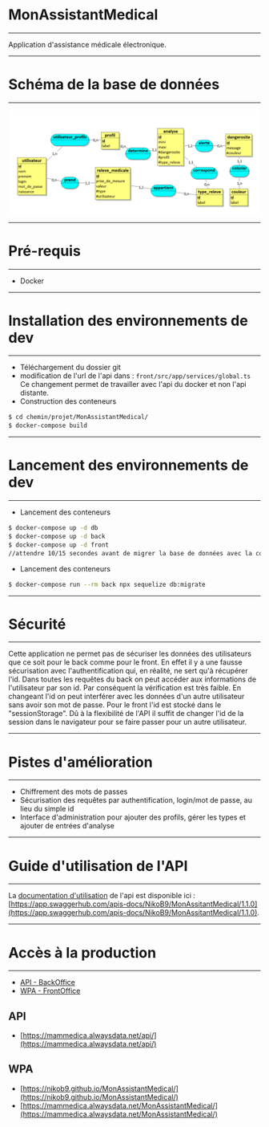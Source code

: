 # MonAssistantMedical
***

 Application d'assistance médicale électronique.

***
# Schéma de la base de données
***

![Alt text](ressources/MCD.PNG?raw=true "schéma bd")

***
# Pré-requis
***

* Docker

***
# Installation des environnements de dev
***

* Téléchargement du dossier git
* modification de l'url de l'api dans :
  `front/src/app/services/global.ts`
  Ce changement permet de travailler avec l'api du docker et non l'api distante. 
* Construction des conteneurs
```bash
$ cd chemin/projet/MonAssistantMedical/
$ docker-compose build
```

***
# Lancement des environnements de dev
***

* Lancement des conteneurs
```bash
$ docker-compose up -d db
$ docker-compose up -d back
$ docker-compose up -d front
//attendre 10/15 secondes avant de migrer la base de données avec la commande suivante
```
* Lancement des conteneurs
```bash
$ docker-compose run --rm back npx sequelize db:migrate
```

***
# Sécurité
***

Cette application ne permet pas de sécuriser les données des utilisateurs que ce soit pour le back comme pour le front. 
En effet il y a une fausse sécurisation avec l'authentification qui, en réalité, ne sert qu'à récupérer l'id. 
Dans toutes les requêtes du back on peut accéder aux informations de l'utilisateur par son id. 
Par conséquent la vérification est très faible. 
En changeant l'id on peut interférer avec les données d'un autre utilisateur sans avoir son mot de passe. 
Pour le front l'id est stocké dans le "sessionStorage". 
Dû à la flexibilité de l'API il suffit de changer l'id de la session dans le navigateur pour se faire passer pour un autre utilisateur.

***
# Pistes d'amélioration
***

* Chiffrement des mots de passes
* Sécurisation des requêtes par authentification, login/mot de passe, au lieu du simple id
* Interface d'administration pour ajouter des profils, gérer les types et ajouter de entrées d'analyse

***
# Guide d'utilisation de l'API
***

La [documentation d'utilisation](https://app.swaggerhub.com/apis-docs/NikoB9/MonAssitantMedical/1.1.0 "documentation") de l'api est disponible ici : [https://app.swaggerhub.com/apis-docs/NikoB9/MonAssitantMedical/1.1.0](https://app.swaggerhub.com/apis-docs/NikoB9/MonAssitantMedical/1.1.0).

***
# Accès à la production
***

- [API - BackOffice](#api)
- [WPA - FrontOffice](#wpa)

## API

- [https://mammedica.alwaysdata.net/api/](https://mammedica.alwaysdata.net/api/)

## WPA

- [https://nikob9.github.io/MonAssistantMedical/](https://nikob9.github.io/MonAssistantMedical/)
- [https://mammedica.alwaysdata.net/MonAssistantMedical/](https://mammedica.alwaysdata.net/MonAssistantMedical/)